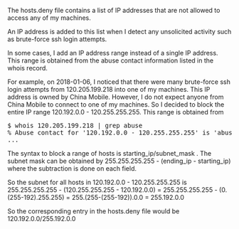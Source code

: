 The hosts.deny file contains a list of IP addresses that are not allowed to access any of my machines.

An IP address is added to this list when I detect any unsolicited activity such as brute-force ssh login attempts.

In some cases, I add an IP address range instead of a single IP address. This range is obtained from the abuse contact information listed in the whois record.

For example, on 2018-01-06, I noticed that there were many brute-force ssh login attempts from 120.205.199.218 into one of my machines. This IP address is owned by China Mobile. However, I do not expect anyone from China Mobile to connect to one of my machines. So I decided to block the entire IP range  120.192.0.0 - 120.255.255.255. This range is obtained from

<pre>
$ whois 120.205.199.218 | grep abuse
% Abuse contact for '120.192.0.0 - 120.255.255.255' is 'abuse@chinamobile.com'
...
</pre>

The syntax to block a range of hosts is starting_ip/subnet_mask . The subnet mask can be obtained by 255.255.255.255 - (ending_ip - starting_ip) where the subtraction is done on each field.

So the subnet for all hosts in 120.192.0.0 - 120.255.255.255 is 255.255.255.255 - (120.255.255.255 - 120.192.0.0) = 255.255.255.255 - (0.(255-192).255.255) = 255.(255-(255-192)).0.0 = 255.192.0.0

So the corresponding entry in the hosts.deny file would be 120.192.0.0/255.192.0.0
